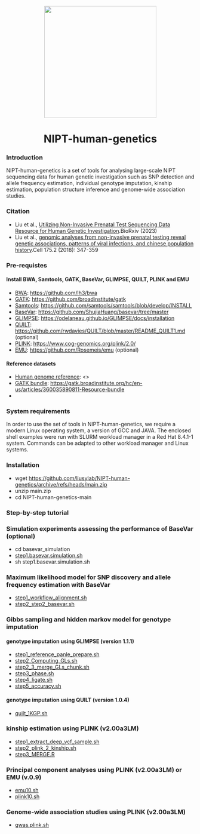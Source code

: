 <p align="center">
  <a href="https://github.com/liusylab/NIPT-human-genetics">
    <img height="300" src="https://github.com/liusylab/NIPT-human-genetics/blob/main/docs/assets/images/NIPT-Human-Genetics.png">
  </a>
  <h1 align="center">NIPT-human-genetics</h1>
</p>


### Introduction
NIPT-human-genetics is a set of tools for analysing large-scale NIPT sequencing data for human genetic investigation such as SNP detection and allele frequency estimation, individual genotype imputation, kinship estimation, population structure inference and genome-wide association studies.

### Citation
- Liu et al., [Utilizing Non-Invasive Prenatal Test Sequencing Data Resource for Human Genetic Investigation](https://www.biorxiv.org/content/10.1101/2023.12.11.570976v1).BioRxiv (2023)
- Liu et al., [genomic analyses from non-invasive prenatal testing reveal genetic associations, patterns of viral infections, and chinese population history](https://doi.org/10.1016/j.cell.2018.08.016).Cell 175.2 (2018): 347-359

### Pre-requistes
#### Install BWA, Samtools, GATK, BaseVar, GLIMPSE, QUILT, PLINK and EMU
- [BWA](https://github.com/lh3/bwa): <https://github.com/lh3/bwa>
- [GATK](https://github.com/broadinstitute/gatk): <https://github.com/broadinstitute/gatk>
- [Samtools](https://github.com/samtools/samtools/blob/develop/INSTALL): <https://github.com/samtools/samtools/blob/develop/INSTALL>
- [BaseVar](https://github.com/ShujiaHuang/basevar/tree/master): <https://github.com/ShujiaHuang/basevar/tree/master>
- [GLIMPSE](https://odelaneau.github.io/GLIMPSE/docs/installation): <https://odelaneau.github.io/GLIMPSE/docs/installation>
- [QUILT](https://github.com/rwdavies/QUILT/blob/master/README_QUILT1.md): <https://github.com/rwdavies/QUILT/blob/master/README_QUILT1.md> (optional)
- [PLINK](https://www.cog-genomics.org/plink/2.0/): <https://www.cog-genomics.org/plink/2.0/>
- [EMU](https://github.com/Rosemeis/emu): <https://github.com/Rosemeis/emu> (optional)

#### Reference datasets
- [Human genome reference](): <>
- [GATK bundle](https://gatk.broadinstitute.org/hc/en-us/articles/360035890811-Resource-bundle): <https://gatk.broadinstitute.org/hc/en-us/articles/360035890811-Resource-bundle>
- 

### System requirements
In order to use the set of tools in NIPT-human-genetics, we require a modern Linux operating system, a version of GCC and JAVA.
The enclosed shell examples were run with SLURM workload manager in a Red Hat 8.4.1-1 system. Commands can be adapted to other workload manager and Linux systems.

### Installation
- wget https://github.com/liusylab/NIPT-human-genetics/archive/refs/heads/main.zip
- unzip main.zip
- cd NIPT-human-genetics-main

### Step-by-step tutorial
### Simulation experiments assessing the performance of BaseVar (optional)
- cd basevar_simulation
- [step1.basevar.simulation.sh](./basevar_simulation/step1.basevar.simulation.sh)
- sh step1.basevar.simulation.sh

### Maximum likelihood model for SNP discovery and allele frequency estimation with BaseVar
- [step1_workflow_alignment.sh](./basevar/step1_workflow_alignment.sh)
- [step2_step2_basevar.sh](./basevar/step2_basevar.sh)

### Gibbs sampling and hidden markov model for genotype imputation
#### genotype imputation using GLIMPSE (version 1.1.1)
- [step1_reference_panle_prepare.sh](./glimpse_imputation/step1_reference_panle_prepare.sh)
- [step2_Computing_GLs.sh](./glimpse_imputation/step2_Computing_GLs.sh)
- [step2_3_merge_GLs_chunk.sh](./glimpse_imputation/step2_3_merge_GLs_chunk.sh)
- [step3_phase.sh](./glimpse_imputation/step3_phase.sh)
- [step4_ligate.sh](./glimpse_imputation/step4_ligate.sh)
- [step5_accuracy.sh](./glimpse_imputation/step5_accuracy.sh)

#### genotype imputation using QUILT (version 1.0.4)
- [quilt_1KGP.sh](./quilt_imputation/quilt_1KGP.sh)

### kinship estimation using PLINK (v2.00a3LM)
- [step1_extract_deep_vcf_sample.sh](./kinship/step1_extract_deep_vcf_sample.sh)
- [step2_plink_2_kinship.sh](./kinship/step2_plink_2_kinship.sh)
- [step3_MERGE.R](./kinship/step3_MERGE.R)

### Principal component analyses using PLINK (v2.00a3LM) or EMU (v.0.9)
- [emu10.sh](./pca/emu10.sh)
- [plink10.sh](./pca/plink10.sh)

### Genome-wide association studies using PLINK (v2.00a3LM)
- [gwas.plink.sh](./gwas/gwas.plink.sh)

